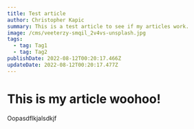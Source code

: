 ```yaml
---
title: Test article
author: Christopher Kapic
summary: This is a test article to see if my articles work.
image: /cms/veeterzy-smqil_2v4vs-unsplash.jpg
tags:
  - tag: Tag1
  - tag: Tag2
publishDate: 2022-08-12T00:20:17.466Z
updateDate: 2022-08-12T00:20:17.477Z
---
```

# This is my article woohoo!



Oopasdflkjalsdkjf